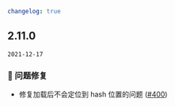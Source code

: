 ```yaml
changelog: true
```

## 2.11.0

`2021-12-17`

### 🐛 问题修复

- 修复加载后不会定位到 hash 位置的问题 ([#400](https://github.com/arco-design/arco-design-vue/pull/400))

